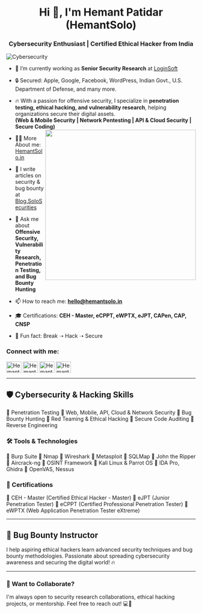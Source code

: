 <h1 align="center">Hi 👋, I'm Hemant Patidar (HemantSolo)</h1>
<h3 align="center">Cybersecurity Enthusiast | Certified Ethical Hacker from India</h3>

![Cybersecurity](https://img.shields.io/badge/Cybersecurity-Expert-informational?style=flat&logo=security&color=2bbc8a)

- 🔭 I’m currently working as **Senior Security Research** at [LoginSoft](https://loginsoft.com/)

- 🔒 Secured: Apple, Google, Facebook, WordPress, Indian Govt., U.S. Department of Defense, and many more.  

- 🔥 With a passion for offensive security, I specialize in **penetration testing, ethical hacking, and vulnerability research**, helping organizations secure their digital assets.  
  **(Web & Mobile Security | Network Pentesting | API & Cloud Security | Secure Coding)**  
  <img align="right" width="400" src="https://media.tenor.com/zzntm2_9B3gAAAAC/hacker.gif">

- 👨‍💻 More About me: [HemantSolo.in](https://hemantsolo.in/)

- 📝 I write articles on security & bug bounty at [Blog.SoloSecurities](https://blog.solosecurities.com/)

- 💬 Ask me about **Offensive Security, Vulnerability Research, Penetration Testing, and Bug Bounty Hunting**

- 📫 How to reach me: **hello@hemantsolo.in**

- 🎓 Certifications: **CEH - Master, eCPPT, eWPTX, eJPT, CAPen, CAP, CNSP**

- 🚀 Fun fact: Break ➝ Hack ➝ Secure

<h3 align="left">Connect with me:</h3>
<p align="left">
<a href="https://twitter.com/HemantSolo" target="blank"><img align="center" src="https://raw.githubusercontent.com/rahuldkjain/github-profile-readme-generator/master/src/images/icons/Social/twitter.svg" alt="HemantSolo" height="30" width="40" /></a>
<a href="https://www.linkedin.com/in/hemantsolo/" target="blank"><img align="center" src="https://raw.githubusercontent.com/rahuldkjain/github-profile-readme-generator/master/src/images/icons/Social/linked-in-alt.svg" alt="HemantSolo" height="30" width="40" /></a>
<a href="https://www.instagram.com/hemant.solo/" target="blank"><img align="center" src="https://raw.githubusercontent.com/rahuldkjain/github-profile-readme-generator/master/src/images/icons/Social/instagram.svg" alt="HemantSolo" height="30" width="40" /></a>
<a href="https://www.facebook.com/Hemantsolohp" target="blank"><img align="center" src="https://raw.githubusercontent.com/rahuldkjain/github-profile-readme-generator/master/src/images/icons/Social/facebook.svg" alt="HemantSolo" height="30" width="40" /></a>
</p>

---

## 🛡️ Cybersecurity & Hacking Skills
🔹 Penetration Testing
🔹 Web, Mobile, API, Cloud & Network Security
🔹 Bug Bounty Hunting
🔹 Red Teaming & Ethical Hacking
🔹 Secure Code Auditing
🔹 Reverse Engineering

### 🛠️ Tools & Technologies
🔹 Burp Suite
🔹 Nmap
🔹 Wireshark
🔹 Metasploit
🔹 SQLMap
🔹 John the Ripper
🔹 Aircrack-ng
🔹 OSINT Framework
🔹 Kali Linux & Parrot OS
🔹 IDA Pro, Ghidra
🔹 OpenVAS, Nessus

### 📜 Certifications
🔹 CEH - Master (Certified Ethical Hacker - Master)
🔹 eJPT (Junior Penetration Tester)
🔹 eCPPT (Certified Professional Penetration Tester)
🔹 eWPTX (Web Application Penetration Tester eXtreme)

---

## 🎯 Bug Bounty Instructor
I help aspiring ethical hackers learn advanced security techniques and bug bounty methodologies. Passionate about spreading cybersecurity awareness and securing the digital world! 🔥

---

### 📩 Want to Collaborate?
I'm always open to security research collaborations, ethical hacking projects, or mentorship. Feel free to reach out! 💻🚀
